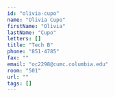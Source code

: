```yaml
---
id: "olivia-cupo"
name: "Olivia Cupo"
firstName: "Olivia"
lastName: "Cupo"
letters: []
title: "Tech B"
phone: "851-4785"
fax: ""
email: "oc2298@cumc.columbia.edu"
room: "501"
url: ""
tags: []
---
```

